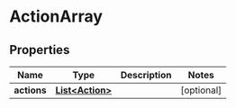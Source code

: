 
# ActionArray

## Properties
Name | Type | Description | Notes
------------ | ------------- | ------------- | -------------
**actions** | [**List&lt;Action&gt;**](Action.md) |  |  [optional]



